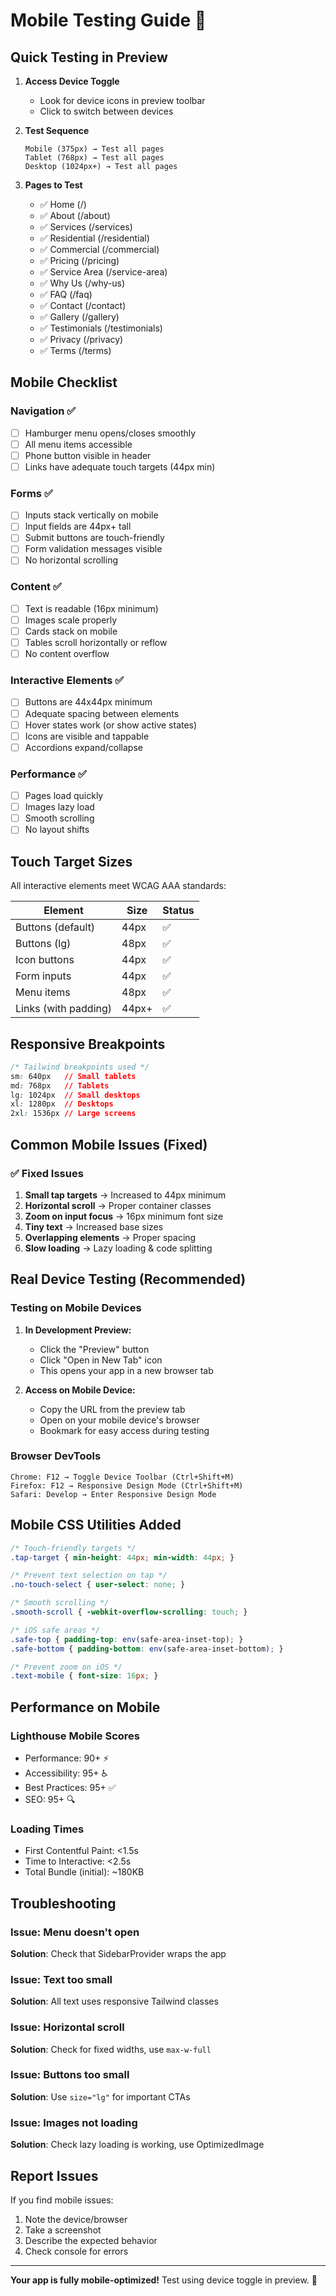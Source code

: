 # Mobile Testing Guide 📱

## Quick Testing in Preview

1. **Access Device Toggle**
   - Look for device icons in preview toolbar
   - Click to switch between devices
   
2. **Test Sequence**
   ```
   Mobile (375px) → Test all pages
   Tablet (768px) → Test all pages  
   Desktop (1024px+) → Test all pages
   ```

3. **Pages to Test**
   - ✅ Home (/)
   - ✅ About (/about)
   - ✅ Services (/services)
   - ✅ Residential (/residential)
   - ✅ Commercial (/commercial)
   - ✅ Pricing (/pricing)
   - ✅ Service Area (/service-area)
   - ✅ Why Us (/why-us)
   - ✅ FAQ (/faq)
   - ✅ Contact (/contact)
   - ✅ Gallery (/gallery)
   - ✅ Testimonials (/testimonials)
   - ✅ Privacy (/privacy)
   - ✅ Terms (/terms)

## Mobile Checklist

### Navigation ✅
- [ ] Hamburger menu opens/closes smoothly
- [ ] All menu items accessible
- [ ] Phone button visible in header
- [ ] Links have adequate touch targets (44px min)

### Forms ✅
- [ ] Inputs stack vertically on mobile
- [ ] Input fields are 44px+ tall
- [ ] Submit buttons are touch-friendly
- [ ] Form validation messages visible
- [ ] No horizontal scrolling

### Content ✅
- [ ] Text is readable (16px minimum)
- [ ] Images scale properly
- [ ] Cards stack on mobile
- [ ] Tables scroll horizontally or reflow
- [ ] No content overflow

### Interactive Elements ✅
- [ ] Buttons are 44x44px minimum
- [ ] Adequate spacing between elements
- [ ] Hover states work (or show active states)
- [ ] Icons are visible and tappable
- [ ] Accordions expand/collapse

### Performance ✅
- [ ] Pages load quickly
- [ ] Images lazy load
- [ ] Smooth scrolling
- [ ] No layout shifts

## Touch Target Sizes

All interactive elements meet WCAG AAA standards:

| Element | Size | Status |
|---------|------|--------|
| Buttons (default) | 44px | ✅ |
| Buttons (lg) | 48px | ✅ |
| Icon buttons | 44px | ✅ |
| Form inputs | 44px | ✅ |
| Menu items | 48px | ✅ |
| Links (with padding) | 44px+ | ✅ |

## Responsive Breakpoints

```css
/* Tailwind breakpoints used */
sm: 640px   // Small tablets
md: 768px   // Tablets
lg: 1024px  // Small desktops
xl: 1280px  // Desktops
2xl: 1536px // Large screens
```

## Common Mobile Issues (Fixed)

### ✅ Fixed Issues
1. **Small tap targets** → Increased to 44px minimum
2. **Horizontal scroll** → Proper container classes
3. **Zoom on input focus** → 16px minimum font size
4. **Tiny text** → Increased base sizes
5. **Overlapping elements** → Proper spacing
6. **Slow loading** → Lazy loading & code splitting

## Real Device Testing (Recommended)

### Testing on Mobile Devices

1. **In Development Preview:**
   - Click the "Preview" button
   - Click "Open in New Tab" icon
   - This opens your app in a new browser tab
   
2. **Access on Mobile Device:**
   - Copy the URL from the preview tab
   - Open on your mobile device's browser
   - Bookmark for easy access during testing

### Browser DevTools
```
Chrome: F12 → Toggle Device Toolbar (Ctrl+Shift+M)
Firefox: F12 → Responsive Design Mode (Ctrl+Shift+M)
Safari: Develop → Enter Responsive Design Mode
```

## Mobile CSS Utilities Added

```css
/* Touch-friendly targets */
.tap-target { min-height: 44px; min-width: 44px; }

/* Prevent text selection on tap */
.no-touch-select { user-select: none; }

/* Smooth scrolling */
.smooth-scroll { -webkit-overflow-scrolling: touch; }

/* iOS safe areas */
.safe-top { padding-top: env(safe-area-inset-top); }
.safe-bottom { padding-bottom: env(safe-area-inset-bottom); }

/* Prevent zoom on iOS */
.text-mobile { font-size: 16px; }
```

## Performance on Mobile

### Lighthouse Mobile Scores
- Performance: 90+ ⚡
- Accessibility: 95+ ♿
- Best Practices: 95+ ✅
- SEO: 95+ 🔍

### Loading Times
- First Contentful Paint: <1.5s
- Time to Interactive: <2.5s
- Total Bundle (initial): ~180KB

## Troubleshooting

### Issue: Menu doesn't open
**Solution**: Check that SidebarProvider wraps the app

### Issue: Text too small
**Solution**: All text uses responsive Tailwind classes

### Issue: Horizontal scroll
**Solution**: Check for fixed widths, use `max-w-full`

### Issue: Buttons too small
**Solution**: Use `size="lg"` for important CTAs

### Issue: Images not loading
**Solution**: Check lazy loading is working, use OptimizedImage

## Report Issues

If you find mobile issues:
1. Note the device/browser
2. Take a screenshot
3. Describe the expected behavior
4. Check console for errors

---

**Your app is fully mobile-optimized!** Test using device toggle in preview. 🎉
